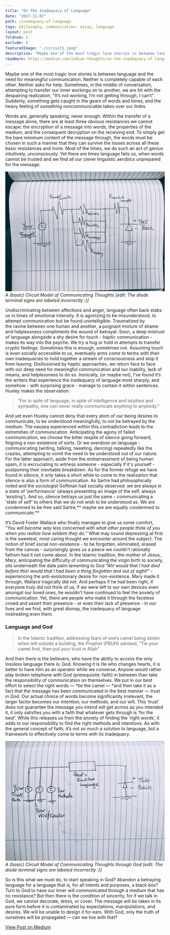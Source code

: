```yaml
---
title: "On The Inadequacy of Language"
date: "2017-11-02"
path: /inadequacy-of-language
tags: philosophy, communication, essay, language
layout: post
foldnum: 1
exclude: 0
featuredImage: "./circuit1.jpeg"
description: "Maybe one of the most tragic love stories is between language and the need for meaningful communication. Neither is completely capable of each other."
readmore: https://medium.com/indian-thoughts/on-the-inadequacy-of-language-6371b08db9bf
---
```


Maybe one of the most tragic love stories is between language and the need for meaningful communication. Neither is completely capable of each other. Neither asks for help. Sometimes, in the middle of conversation, attempting to transfer our inner workings on to another, we are hit with the despairing realization, "It’s not working, I’m not getting through, I can’t". Suddenly, something gets caught in the gears of words and tones, and the heavy feeling of something noncommunicable takes over our limbs.

Words are, generally speaking, never enough. Within the transfer of a message alone, there are at least three obvious resistances we cannot escape: the encryption of a message into words, the properties of the medium, and the consequent decryption on the receiving end. To simply get the bare minimum content of the message through, the words must be chosen in such a manner that they can survive the losses across all these basic resistances and more. Most of the times, we do such an act of genius intuitively, unconsciously. Yet there are times language fails us, when words cannot be trusted and we find all our clever linguistic aerobics unprepared for the message.

![A (basic) Circuit Model of Communicating Thoughts [edit: The diode terminal signs are labeled incorrectly :)]](./circuit1.jpeg)*A (basic) Circuit Model of Communicating Thoughts [edit: The diode terminal signs are labeled incorrectly :)]*

Undiscriminating between affections and anger, language often back stabs us in times of emotional intensity. It is agonizing to be misunderstood, to attempt communication but be found unintelligible. Traumatized by the ravine between one human and another, a poignant mixture of shame and helplessness compliments the wound of betrayal. Soon, a deep mistrust of language alongside a shy desire for touch - haptic communication - makes its way into the psyche. We try a hug or hold in attempts to transfer cryptic feelings. Sometimes this is enough, sometimes not. Assuming touch is even socially accessible to us, eventually arms come to terms with their own inadequacies to hold together a stream of consciousness and stop it from leaving. Disillusioned by haptic approaches, we return face to face with our deep need for meaningful communication and our inability, lack of means, and helplessness to do so. Ironically, (or maybe not), I’ve found it’s the writers that experience the inadequacy of language most sharply, and somehow - with surprising grace - manage to contain it within sentences. Huxley makes the observation:
> “For in spite of language, in spite of intelligence and intuition and sympathy, one can never really communicate anything to anybody.”

And yet even Huxley cannot deny that every atom of our being desires to communicate, to be understood meaningfully, to not be betrayed by the medium. The nausea experienced within this contradiction leads to the extremities of communication. Anticipating the agony of failed communication, we choose the bitter respite of silence going forward, feigning a non-existence of sorts. Or we overdose on language - communicating (writing, talking, tweeting, dancing) repeatedly like the crazies, attempting to vomit the need to be understood out of our nature. For the latter approach, aside from the embarrassment of being human spam, it is excruciating to witness someone - especially if it's yourself - postponing their inevitable breakdown. As for the former refuge we have found in silence, it only takes a short while to come to the realization that silence is also a form of communication. As Sartre had philosophically noted and the sociologist Goffman had socially observed: we are always in a state of 'performance' (always presenting an image of the self, always 'existing'). And so, silence betrays us just the same - communicating a 'state of self' to others that we do not wish to be understood as. We are condemned to be free said Sartre,** maybe we are equally condemned to communicate.**

It’s David Foster Wallace who finally manages to give us some comfort, *“You will become way less concerned with what other people think of you when you realize how seldom they do.”* What may sound depressing at first is the sweetest, most caring thought we encounter around the subject. The notion of brief social non-existence - to be forgotten, eliminated, erased from the canvas - surprisingly gives us a peace we couldn’t rationally fathom had it not come about. In the Islamic tradition, the mother of Jesus, Mary, anticipating the difficulty of communicating the virgin birth to society, sits underneath the date palm lamenting to God *"Ah! would that I had died before this! would that I had been a thing forgotten and out of sight!"* - experiencing the anti-evolutionary desire for non-existence. Mary made it through, Wallace tragically did not. And perhaps if he had been right, if everyone truly did not think of us, if we were left to our own devices even amongst our loved ones, he wouldn’t have continued to feel the anxiety of communication. Yet, there are people who make it through the faceless crowd and assert their presence - or even their lack of presence - in our lives and we find, with great dismay, the inadequacy of language mistreating even them.

### Language and God
> In the Islamic tradition, addressing fears of one’s camel being stolen when left outside a building, the Prophet (PBUH) advised, “Tie your camel first, then put your trust in Allah”

And then there is the believers, who have the ability to access the only lossless language there is: God. Knowing it is He who changes hearts, it is better to have Him as an operator while we converse. Anyone would rather play broken telephone with God (prerequisite: faith) in between than take the responsibility of communication on themselves. We put in our best effort to select the right words — *tie the camel — *and then take it as a fact that the message has been communicated in the best manner — *trust in God*. Our actual choice of words become significantly irrelevant, the larger factor becomes our intention, our methods, and our will. This ‘trust’ does not guarantee the message you intend will get across as you intended it, it only satisfies you with a faith that whatever gets through is ‘for the best’. While this releases us from the anxiety of finding the ‘right words’, it adds to our responsibility to find the right methods and intentions. As with the general concept of faith, it’s not so much a *solution* to language, but a framework to effectively come to terms with its inadequacy.

![A (basic) Circuit Model of Communicating Thoughts through God [edit: The diode terminal signs are labeled incorrectly :)]](./circuit2.jpeg)*A (basic) Circuit Model of Communicating Thoughts through God [edit: The diode terminal signs are labeled incorrectly :)]*

So is this what we must do, to start speaking in God? Abandon a betraying language for a language that is, for all intents and purposes, a black box? Turn to God to have our inner will communicated through a medium that has no resistance? But then there is the condition of sincerity, for if we talk in God, we cannot decorate, dress, or cover. The message will be taken in its pure form before it is contaminated by expectations, manipulations, and desires. We will be unable to design it for ears. With God, only the truth of ourselves will be propagated — can we live with that?

[View Post on Medium][MediumPost]


[MediumPost]: https://medium.com/indian-thoughts/on-the-inadequacy-of-language-6371b08db9bf "On The Inadequacy of Language"

